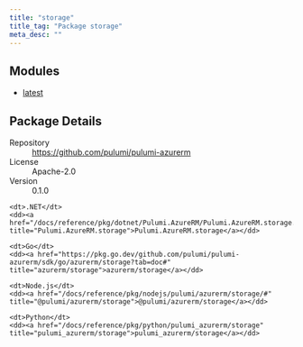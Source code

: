 ```yaml
---
title: "storage"
title_tag: "Package storage"
meta_desc: ""
---
```


<!-- WARNING: this file was generated by Pulumi Docs Generator. -->
<!-- Do not edit by hand unless you're certain you know what you are doing! -->



<h2 id="modules">Modules</h2>
<ul class="api">
    <li><a href="latest/" title="latest"><span class="symbol module"></span>latest</a></li>
</ul>

<h2 id="package-details">Package Details</h2>
<dl class="package-details">
	<dt>Repository</dt>
	<dd><a href="https://github.com/pulumi/pulumi-azurerm">https://github.com/pulumi/pulumi-azurerm</a></dd>
	<dt>License</dt>
	<dd>Apache-2.0</dd>
	<dt>Version</dt>
	<dd>0.1.0</dd>
</dl>



<dl class="tabular">

    <dt>.NET</dt>
    <dd><a href="/docs/reference/pkg/dotnet/Pulumi.AzureRM/Pulumi.AzureRM.storage.html" title="Pulumi.AzureRM.storage">Pulumi.AzureRM.storage</a></dd>

    <dt>Go</dt>
    <dd><a href="https://pkg.go.dev/github.com/pulumi/pulumi-azurerm/sdk/go/azurerm/storage?tab=doc#" title="azurerm/storage">azurerm/storage</a></dd>

    <dt>Node.js</dt>
    <dd><a href="/docs/reference/pkg/nodejs/pulumi/azurerm/storage/#" title="@pulumi/azurerm/storage">@pulumi/azurerm/storage</a></dd>

    <dt>Python</dt>
    <dd><a href="/docs/reference/pkg/python/pulumi_azurerm/storage" title="pulumi_azurerm/storage">pulumi_azurerm/storage</a></dd>

</dl>

